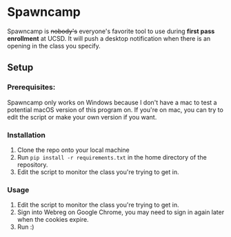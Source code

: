 # Spawncamp

Spawncamp is ~~nobody's~~ everyone's favorite tool to use during **first pass enrollment**
at UCSD. It will push a desktop notification when there is an opening in the class you specify.


## Setup

### Prerequisites:

Spawncamp only works on Windows because I don't have a mac to test a potential macOS version
of this program on. If you're on mac, you can try to edit the script or make your own version if you want.

### Installation

1. Clone the repo onto your local machine
2. Run `pip install -r requirements.txt` in the home directory of the repository.
3. Edit the script to monitor the class you're trying to get in.

### Usage

1. Edit the script to monitor the class you're trying to get in.
2. Sign into Webreg on Google Chrome, you may need to sign in again later when
   the cookies expire.
3. Run :)
